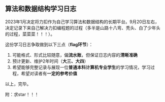 ## 算法和数据结构学习日志

2023年1月决定将力扣作为自己学习算法和数据结构的长期平台。9月20日左右，决定记录下来自己解决力扣编程题的过程（多半是山路十八弯、秃头、白了少年头的过程，菜菜菜！！！）。

这份学习日志争取做到以下三点（**flag环节**）：

1. 可能格式、形式比较随意，偏**流水账**，但保证日志内容的**清晰准确**
2. 预计更新、维护2年时间（**大三、大四**）
3. 希望能够完整记录与展现一位**普通本科计算机专业学生**的学习情况，学习过程，希望对读者有**一定的参考价值**

以上，完毕。

附：求star！！！
